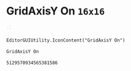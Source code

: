 # GridAxisY On `16x16`
<img src="/img/GridAxisY%20On.png" width=16 height=16>

``` CSharp
EditorGUIUtility.IconContent("GridAxisY On")
```
```
GridAxisY On
```
```
5129570934565381586
```
